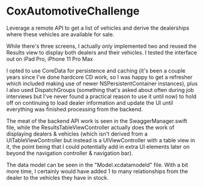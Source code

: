 # CoxAutomotiveChallenge

Leverage a remote API to get a list of vehicles and derive the dealerships where these vehicles are available for sale.

While there's three screens, I actually only implemented two and reused the Results view to display both dealers and their vehicles.  I tested the interface out on iPad Pro, iPhone 11 Pro Max

I opted to use CoreData for persistence and caching (it's been a couple years since I've done hardcore CD work, so I was happy to get a refresher which included making use of newer NSPersistentContainer instances), plus I also used DispatchGroups (something that's asked about often during job interviews but I've never found a practical reason to use it until now) to hold off on continuing to load dealer information and update the UI until everything was finished processing from the backend.

The meat of the backend API work is seen in the SwaggerManager.swift file, while the ResultsTableViewController actually does the work of displaying dealers & vehicles (which isn't derived from a UITableViewController but instead is a UIViewController with a table view in it, the point being that I could potentially add in extra UI elements later on beyond the navigation controller & navigation bar).

The data model can be seen in the "Model.xcdatamodeld" file.  With a bit more time, I certainly would have added 1 to many relationships from the dealer to the vehicles they have in stock.  
